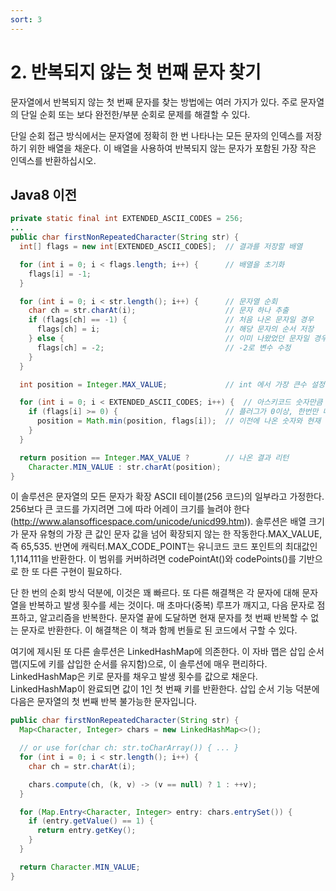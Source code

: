 ```yaml
---
sort: 3
---
```


# 2. 반복되지 않는 첫 번째 문자 찾기

문자열에서 반복되지 않는 첫 번째 문자를 찾는 방법에는 여러 가지가 있다. 주로 문자열의 단일 순회 또는 보다 완전한/부분 순회로 문제를 해결할 수 있다.

단일 순회 접근 방식에서는 문자열에 정확히 한 번 나타나는 모든 문자의 인덱스를 저장하기 위한 배열을 채운다. 이 배열을 사용하여 반복되지 않는 문자가 포함된 가장 작은 인덱스를 반환하십시오.

## Java8 이전

```java
private static final int EXTENDED_ASCII_CODES = 256;
...
public char firstNonRepeatedCharacter(String str) {
  int[] flags = new int[EXTENDED_ASCII_CODES];  // 결과를 저장할 배열

  for (int i = 0; i < flags.length; i++) {      // 배열을 초기화
    flags[i] = -1;
  }

  for (int i = 0; i < str.length(); i++) {      // 문자열 순회
    char ch = str.charAt(i);                    // 문자 하나 추출
    if (flags[ch] == -1) {                      // 처음 나온 문자일 경우
      flags[ch] = i;                            // 해당 문자의 순서 저장
    } else {                                    // 이미 나왔었던 문자일 경우
      flags[ch] = -2;                           // -2로 변수 수정
    }
  }

  int position = Integer.MAX_VALUE;             // int 에서 가장 큰수 설정

  for (int i = 0; i < EXTENDED_ASCII_CODES; i++) {  // 아스키코드 숫자만큼 순회
    if (flags[i] >= 0) {                        // 플러그가 0이상, 한번만 나온 문자일 경우
      position = Math.min(position, flags[i]);  // 이전에 나온 숫자와 현재 숫자(위치)를 비교해서 낮은 수를 position 변수에 적용
    }
  }

  return position == Integer.MAX_VALUE ?        // 나온 결과 리턴
    Character.MIN_VALUE : str.charAt(position);
}
```

이 솔루션은 문자열의 모든 문자가 확장 ASCII 테이블(256 코드)의 일부라고 가정한다. 256보다 큰 코드를 가지려면 그에 따라 어레이 크기를 늘려야 한다(http://www.alansofficespace.com/unicode/unicd99.htm)). 솔루션은 배열 크기가 문자 유형의 가장 큰 값인 문자 값을 넘어 확장되지 않는 한 작동한다.MAX_VALUE, 즉 65,535. 반면에 캐릭터.MAX_CODE_POINT는 유니코드 코드 포인트의 최대값인 1,114,111을 반환한다. 이 범위를 커버하려면 codePointAt()와 codePoints()를 기반으로 한 또 다른 구현이 필요하다. 

단 한 번의 순회 방식 덕분에, 이것은 꽤 빠르다. 또 다른 해결책은 각 문자에 대해 문자열을 반복하고 발생 횟수를 세는 것이다. 매 초마다(중복) 루프가 깨지고, 다음 문자로 점프하고, 알고리즘을 반복한다. 문자열 끝에 도달하면 현재 문자를 첫 번째 반복할 수 없는 문자로 반환한다. 이 해결책은 이 책과 함께 번들로 된 코드에서 구할 수 있다.

여기에 제시된 또 다른 솔루션은 LinkedHashMap에 의존한다. 이 자바 맵은 삽입 순서 맵(지도에 키를 삽입한 순서를 유지함)으로, 이 솔루션에 매우 편리하다. LinkedHashMap은 키로 문자를 채우고 발생 횟수를 값으로 채운다. LinkedHashMap이 완료되면 값이 1인 첫 번째 키를 반환한다. 삽입 순서 기능 덕분에 다음은 문자열의 첫 번째 반복 불가능한 문자입니다.

```java
public char firstNonRepeatedCharacter(String str) {
  Map<Character, Integer> chars = new LinkedHashMap<>();

  // or use for(char ch: str.toCharArray()) { ... }
  for (int i = 0; i < str.length(); i++) {
    char ch = str.charAt(i);

    chars.compute(ch, (k, v) -> (v == null) ? 1 : ++v);
  }

  for (Map.Entry<Character, Integer> entry: chars.entrySet()) {
    if (entry.getValue() == 1) {
      return entry.getKey();
    }
  }

  return Character.MIN_VALUE;
}
```